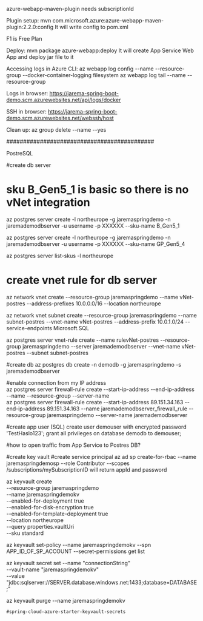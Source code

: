 azure-webapp-maven-plugin needs subscriptionId

Plugin setup:  mvn com.microsoft.azure:azure-webapp-maven-plugin:2.2.0:config
It will write config to pom.xml

F1 is Free Plan

Deploy: mvn package azure-webapp:deploy
It will create App Service Web App and deploy jar file to it


Accessing logs in Azure CLI:
az webapp log config --name <app-name> --resource-group <resource-group-name> --docker-container-logging filesystem
az webapp log tail --name <app-name> --resource-group <resource-group-name>

Logs in browser:
https://jarema-spring-boot-demo.scm.azurewebsites.net/api/logs/docker

SSH in browser:
https://jarema-spring-boot-demo.scm.azurewebsites.net/webssh/host


Clean up:
az group delete --name <resource-group-name> --yes


############################################

PostreSQL

#create db server
# sku B_Gen5_1 is basic so there is no vNet integration
az postgres server create -l northeurope -g jaremaspringdemo -n jaremademodbserver -u username -p XXXXXX --sku-name B_Gen5_1

az postgres server create -l northeurope -g jaremaspringdemo -n jaremademodbserver -u username -p XXXXXX --sku-name GP_Gen5_4

az postgres server list-skus -l northeurope

# create vnet rule for db server
az network vnet create --resource-group jaremaspringdemo --name vNet-postres --address-prefixes 10.0.0.0/16 --location northeurope

az network vnet subnet create --resource-group jaremaspringdemo --name subnet-postres --vnet-name vNet-postres --address-prefix 10.0.1.0/24 --service-endpoints Microsoft.SQL

az postgres server vnet-rule create --name rulevNet-postres --resource-group jaremaspringdemo --server jaremademodbserver --vnet-name vNet-postres --subnet subnet-postres


                                        
#create db
az postgres db create -n demodb -g jaremaspringdemo -s jaremademodbserver

#enable connection from my IP address      
az postgres server firewall-rule create --start-ip-address
                                        --end-ip-address
                                        --name
                                        --resource-group
                                        --server-name                                  
az postgres server firewall-rule create --start-ip-address 89.151.34.163 --end-ip-address 89.151.34.163 --name jaremademodbserver_firewall_rule --resource-group jaremaspringdemo --server-name jaremademodbserver                                       
                                        
#create app user (SQL)
create user demouser with encrypted password 'TestHaslo123';
grant all privileges on database demodb to demouser;

#how to open traffic from App Service to Postres DB?


#create key vault
#create service principal
az ad sp create-for-rbac --name jaremaspringdemosp --role Contributor --scopes /subscriptions/mySubscriptionID
will return appId and password

az keyvault create \
    --resource-group jaremaspringdemo \
    --name jaremaspringdemokv \
    --enabled-for-deployment true \
    --enabled-for-disk-encryption true \
    --enabled-for-template-deployment true \
    --location northeurope \
    --query properties.vaultUri \
    --sku standard

az keyvault set-policy --name jaremaspringdemokv --spn APP_ID_OF_SP_ACCOUNT --secret-permissions get list

az keyvault secret set --name "connectionString" \
    --vault-name "jaremaspringdemokv" \
    --value "jdbc:sqlserver://SERVER.database.windows.net:1433;database=DATABASE;"

az keyvault purge --name jaremaspringdemokv
    
    #spring-cloud-azure-starter-keyvault-secrets
